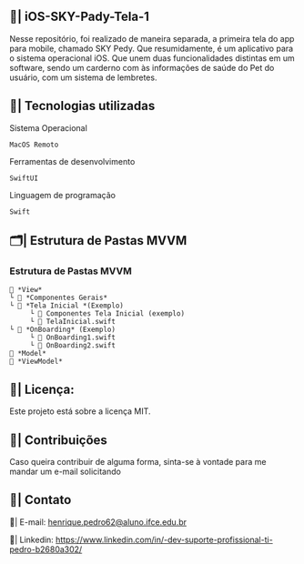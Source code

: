 ## 📲| iOS-SKY-Pady-Tela-1

  Nesse repositório, foi realizado de maneira separada, a primeira tela do app para mobile, chamado SKY Pedy. Que resumidamente, é um aplicativo para o sistema operacional iOS. Que unem duas funcionalidades distintas em um software, sendo um carderno com às informações de saúde do Pet do usuário, com um sistema de lembretes. 

  ## 👾| Tecnologias utilizadas
  Sistema Operacional
  
 ```
MacOS Remoto

 ```
Ferramentas de desenvolvimento
 ```
SwiftUI
 ```
Linguagem de programação
 ```
Swift

 ```
## 



  ## 🗂️| Estrutura de Pastas MVVM

  ### Estrutura de Pastas MVVM

```
📂 *View*
└ 📁 *Componentes Gerais*
└ 📂 *Tela Inicial *(Exemplo)
     └ 📁 Componentes Tela Inicial (exemplo)
     └ 📝 TelaInicial.swift
└ 📂 *OnBoarding* (Exemplo)
     └ 📝 OnBoarding1.swift
     └ 📝 OnBoarding2.swift
📁 *Model*
📁 *ViewModel*

```

  ## 📑| Licença:

  Este projeto está sobre a licença MIT.

  ## 👥| Contribuições

  Caso queira contribuir de alguma forma, sinta-se à vontade para me mandar um e-mail solicitando

  ## 📧| Contato

  📩| E-mail: henrique.pedro62@aluno.ifce.edu.br

  📱| Linkedin: https://www.linkedin.com/in/-dev-suporte-profissional-ti-pedro-b2680a302/
